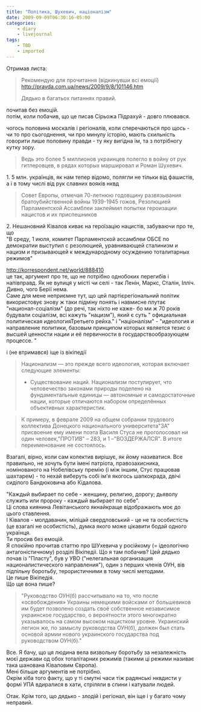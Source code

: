 ```yaml
---
title: "Політика, Шухевич, націоналізм"
date: 2009-09-09T06:30:16-05:00
categories:
    - diary
    - livejournal
tags:
    - TBD
    - imported
---
```


Отримав листа:

> Рекомендую для прочитання (відкинувши всі емоції)  
> http://pravda.com.ua/news/2009/9/8/101146.htm  
>   
> Дядько в багатьох питаннях правий.

почитав без емоцій.  
потім, коли побачив, що це писав Сірьожа Підрахуй - довго плювався.  
  
чогось половина москалів і регіоналів, коли сперечаються про щось - чи то про сьогоднення, чи про минулу історію, мають схильність говорити лише половину правди - ту яку вигідна їм, та з потрібногу кутку зору.

> Ведь это более 5 миллионов украинцев полегло в войну от рук гитлеровцев, в рядах которых маршировал и Роман Шухевич.

1\. 5 млн. українців, як нам тепер відомо, полягли не тільки від фашистів, а і в тому числі від рук славних вояків нквд

> Совет Европы, отмечая 70-летнюю годовщину развязывания братоубийственной войны 1939-1945 гожов, Резолюцией Парламентской Ассамблеи заклеймил попытки героизации нацистов и их приспешников

2\. Нешановний Ківалов киває на героїзацію нацистів, забуваючи про те, що  
"В среду, 1 июля, комитет Парламентской ассамблеи ОБСЕ по демократии выступил с резолюцией, уравнивающей сталинизм и нацизм и призывающей к международному осуждению тоталитарных режимов"  
  
http://korrespondent.net/world/888410  
це так, аргумент про те, що не потрібно однобоких перегибів і напівправд. Як не вулиця у місті чи селі - так Ленін, Маркс, Сталін, Ілліч. Дивно, чого Берії нема.  
Саме для мене неприємне тут, що цей партієрегіональний політик використовує знову ж таки підміну понять і навмисне плутає "национал-соціалізм" (до речі, так ніхто не каже- бо ми ж 70 років будували соціалізм, всі кажуть "нацизм"), який є суть " официальная политическая идеологияТретьего рейха." і "націоналізм" - "идеология и направление политики, базовым принципом которых является тезис о высшей ценности нации и её первичности в государствообразующем процессе. "  
  
і (не втримався) іще із вікіпедії

> Национализм — это прежде всего идеология, которая включает следующие элементы:  
>   
>  * Существование наций. Национализм постулирует, что человечество законами природы поделено на фундаментальные единицы — автономные и самодостаточные нации, которые отличаются набором определённых объективных характеристик.  
>

> К примеру, в феврале 2009 на общем собрании трудового коллектива Донецкого национального университета"ЗА" присвоение ему имени поэта Василя Стуса не проголосовал ни один человек,"ПРОТИВ" – 283, и 1 –"ВОЗДЕРЖАЛСЯ". В итоге переименование не состоялось.

Взагалі, вірно, коли сам колектив вирішує, як йому називатися. Все правильно, не хочуть бути імені патріота, правозахисника, номінованого на Нобелівську премію (і між іншим, Стус працював шахтарем) - то нехай виберуть собі ім'я якогось шапкокрада, двічі сиділого Бандюковича або Кідалова.  
  
"Каждый выбирает по себе - женщину, религию, дорогу; дьяволу служить или пророку - каждый выбирает по себе".  
Ці слова киянина Левітанського якнайкраще відображають моє до цього ставлення.  
І Ківалов - молдаванин, міліцай свердловський - це не та особистість (це взагалі не особистість), думка якого може цікавити бодай одного українця.  
Ти просив без емоцій.  
Я спокійно прочитав статтю про ШУхевича у російкому (= ідеологічно антагоністичному) розділі Вікіпедіі. Що я там побачив? Цей дядько почав із "Пласту", був у УВО ("нелегальная организация националистического направления"), один з перших членів ОУН, вів підпільну боротьбу, терористичними в тому числі методами.  
Це пише Вікіпедія.  
Що ще вона пише?

> "Руководство ОУН(б) рассчитывало на то, что после «освобождения» Украины немецкими войсками от большевиков им будет позволено создать своё собственное независимое украинское государство, о вероятности этого многократно указывалось на самом высоком нацистком уровне. Украинский легион же, по замыслу руководства ОУН(б), должен был стать основой армии нового украинского государства под руководством ОУН(б)."

Все. Я бачу, що ця людина вела визвольну боротьбу за незалежність моєї держави од обох тоталітарних режимів (такими ці режими називає така шанована Ківаловим Європа).  
Мені більше аргументів не потрібно.  
Окрім хіба того факту, що у ті смутні часи тіж радянські нквдисти у формі УПА вдиралися в хати, стріляли в спини і катували людей.  
  
Отак. Крім того, що дядько - злодій і регіонал, він іще і у багато чому неправий.